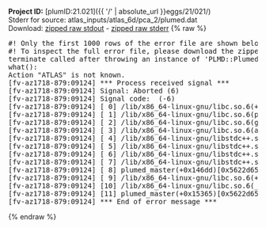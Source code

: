 **Project ID:** [plumID:21.021]({{ '/' | absolute_url }}eggs/21/021/)  
Stderr for source:  atlas_inputs/atlas_6d/pca_2/plumed.dat   
Download: [zipped raw stdout](plumed.dat.plumed_master.stdout.txt.zip) - [zipped raw stderr](plumed.dat.plumed_master.stderr.txt.zip) 
{% raw %}
<pre>
#! Only the first 1000 rows of the error file are shown below
#! To inspect the full error file, please download the zipped raw stderr file above
terminate called after throwing an instance of 'PLMD::Plumed::Exception'
what():
Action "ATLAS" is not known.
[fv-az1718-879:09124] *** Process received signal ***
[fv-az1718-879:09124] Signal: Aborted (6)
[fv-az1718-879:09124] Signal code:  (-6)
[fv-az1718-879:09124] [ 0] /lib/x86_64-linux-gnu/libc.so.6(+0x45330)[0x7fd2fa445330]
[fv-az1718-879:09124] [ 1] /lib/x86_64-linux-gnu/libc.so.6(pthread_kill+0x11c)[0x7fd2fa49eb2c]
[fv-az1718-879:09124] [ 2] /lib/x86_64-linux-gnu/libc.so.6(gsignal+0x1e)[0x7fd2fa44527e]
[fv-az1718-879:09124] [ 3] /lib/x86_64-linux-gnu/libc.so.6(abort+0xdf)[0x7fd2fa4288ff]
[fv-az1718-879:09124] [ 4] /lib/x86_64-linux-gnu/libstdc++.so.6(+0xa5ff5)[0x7fd2fa8a5ff5]
[fv-az1718-879:09124] [ 5] /lib/x86_64-linux-gnu/libstdc++.so.6(+0xbb0da)[0x7fd2fa8bb0da]
[fv-az1718-879:09124] [ 6] /lib/x86_64-linux-gnu/libstdc++.so.6(_ZSt10unexpectedv+0x0)[0x7fd2fa8a5a55]
[fv-az1718-879:09124] [ 7] /lib/x86_64-linux-gnu/libstdc++.so.6(+0xa5a6f)[0x7fd2fa8a5a6f]
[fv-az1718-879:09124] [ 8] plumed_master(+0x146dd)[0x5622d655d6dd]
[fv-az1718-879:09124] [ 9] /lib/x86_64-linux-gnu/libc.so.6(+0x2a1ca)[0x7fd2fa42a1ca]
[fv-az1718-879:09124] [10] /lib/x86_64-linux-gnu/libc.so.6(__libc_start_main+0x8b)[0x7fd2fa42a28b]
[fv-az1718-879:09124] [11] plumed_master(+0x15365)[0x5622d655e365]
[fv-az1718-879:09124] *** End of error message ***
</pre>
{% endraw %}
